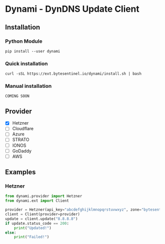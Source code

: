 # Dynami - DynDNS Update Client

## Installation

### Python Module

```shell
pip install --user dynami
```

### Quick installation

```shell
curl -sSL https://ext.bytesentinel.io/dynami/install.sh | bash
```

### Manual installation

```shell
COMING SOON
```

## Provider

- [x] Hetzner
- [ ] Cloudflare
- [ ] Azure
- [ ] STRATO
- [ ] IONOS
- [ ] GoDaddy
- [ ] AWS

## Examples

### Hetzner

```python
from dynami.provider import Hetzner
from dynami.ext import Client

provider = Hetzner(api_key="abcdefghijklmnopqrstuvwxyz", zone="bytesentinel.io", record="dyn")
client = Client(provider=provider)
update = client.update("8.8.8.8")
if update.status_code == 200:
    print("Updated!")
else:
    print("Failed!")
```